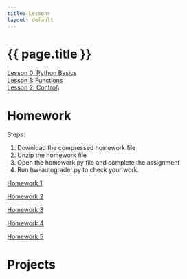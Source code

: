```yaml
---
title: Lessons
layout: default
---
```


# {{ page.title }}

[Lesson 0: Python Basics](/Lessons/lesson0.md)\
[Lesson 1: Functions](/Lessons/lesson1.md)\
[Lesson 2: Control](/Lessons/lesson2.md)\
<!--
[Lesson 3: Higher Order Functions](/Lessons/lesson3.md)\
[Lesson 4: Design](/Lessons/lesson4.md)\
[Lesson 5: More Functions](/Lessons/lesson5.md)\
[Lesson 6: Recursion](/Lessons/lesson6.md)\
[Lesson 7: Tree Recursion](/Lessons/lesson7.md)\
[Lesson 8: Containers](/Lessons/lesson8.md)\
[Lesson 9: Mutability](/Lessons/lesson9.md)\
[Lesson 10: Objects](/Lessons/lesson10.md)\
[Lesson 11: Trees](/Lessons/lesson11.md)\
[Lesson 12: Linked Lists](/Lessons/lesson12.md)\
[Lesson 13: Iterators / Generators](/Lessons/lesson13.md)\
[Lesson 14: Efficiency](/Lessons/lesson14.md)
-->



# Homework

Steps:
1. Download the compressed homework file
2. Unzip the homework file
3. Open the homework.py file and complete the assignment
4. Run hw-autograder.py to check your work.


<a href="homework/hw1/hw1.zip" download>Homework 1</a>

<a href="homework/hw2/hw2.zip" download>Homework 2</a>

<a href="homework/hw3/hw3.zip" download>Homework 3</a>

<a href="homework/hw3/hw4.zip" download>Homework 4</a>

<a href="homework/hw3/hw5.zip" download>Homework 5</a>


# Projects




<!--
Practical Project Ideas:

* Create a python game (I probably have to create the structure)
* Create a python app (like the mileage calculator)
* Create a discord bot (like brawl bot)
* Steal from 61A projects.
* Pokemon Game?

Maybe gitlet?

Hey. Why are you poking around here. Stop.
-->